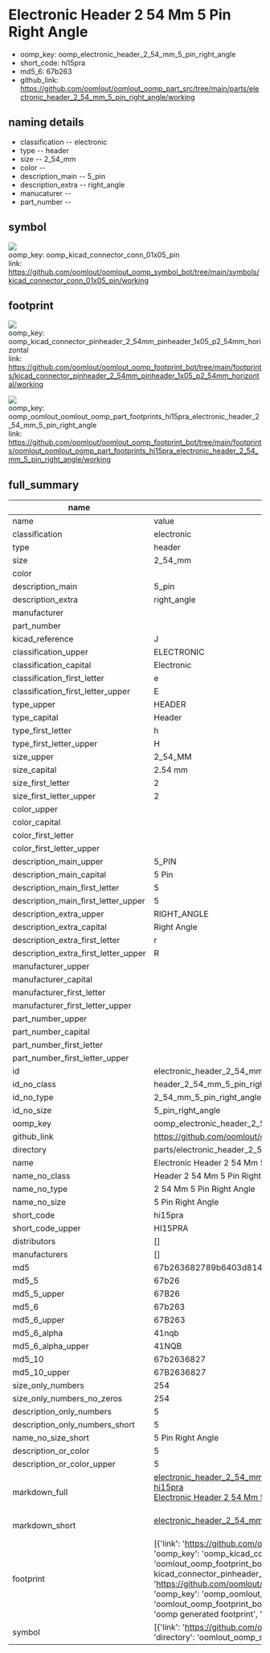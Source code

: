 # Electronic Header 2 54 Mm 5 Pin Right Angle

  
* oomp_key: oomp_electronic_header_2_54_mm_5_pin_right_angle 
* short_code: hi15pra
* md5_6: 67b263  
* github_link: https://github.com/oomlout/oomlout_oomp_part_src/tree/main/parts/electronic_header_2_54_mm_5_pin_right_angle/working  
## naming details
* classification -- electronic
* type -- header
* size -- 2_54_mm
* color -- 
* description_main -- 5_pin
* description_extra -- right_angle
* manucaturer -- 
* part_number -- 



## symbol

![](symbol/{index}/working/working_600.png)  
oomp_key: oomp_kicad_connector_conn_01x05_pin  
link: https://github.com/oomlout/oomlout_oomp_symbol_bot/tree/main/symbols/kicad_connector_conn_01x05_pin/working  

## footprint

![](footprint/{index}/working/working_600.png)  
oomp_key: oomp_kicad_connector_pinheader_2_54mm_pinheader_1x05_p2_54mm_horizontal  
link: https://github.com/oomlout/oomlout_oomp_footprint_bot/tree/main/footprints/kicad_connector_pinheader_2_54mm_pinheader_1x05_p2_54mm_horizontal/working  

![](footprint/{index}/working/working_600.png)  
oomp_key: oomp_oomlout_oomlout_oomp_part_footprints_hi15pra_electronic_header_2_54_mm_5_pin_right_angle  
link: https://github.com/oomlout/oomlout_oomp_footprint_bot/tree/main/footprints/oomlout_oomlout_oomp_part_footprints_hi15pra_electronic_header_2_54_mm_5_pin_right_angle/working  

## full_summary
| name | value | 
| --- | --- | 
| name | value | 
| classification | electronic | 
| type | header | 
| size | 2_54_mm | 
| color |  | 
| description_main | 5_pin | 
| description_extra | right_angle | 
| manufacturer |  | 
| part_number |  | 
| kicad_reference | J | 
| classification_upper | ELECTRONIC | 
| classification_capital | Electronic | 
| classification_first_letter | e | 
| classification_first_letter_upper | E | 
| type_upper | HEADER | 
| type_capital | Header | 
| type_first_letter | h | 
| type_first_letter_upper | H | 
| size_upper | 2_54_MM | 
| size_capital | 2.54 mm | 
| size_first_letter | 2 | 
| size_first_letter_upper | 2 | 
| color_upper |  | 
| color_capital |  | 
| color_first_letter |  | 
| color_first_letter_upper |  | 
| description_main_upper | 5_PIN | 
| description_main_capital | 5 Pin | 
| description_main_first_letter | 5 | 
| description_main_first_letter_upper | 5 | 
| description_extra_upper | RIGHT_ANGLE | 
| description_extra_capital | Right Angle | 
| description_extra_first_letter | r | 
| description_extra_first_letter_upper | R | 
| manufacturer_upper |  | 
| manufacturer_capital |  | 
| manufacturer_first_letter |  | 
| manufacturer_first_letter_upper |  | 
| part_number_upper |  | 
| part_number_capital |  | 
| part_number_first_letter |  | 
| part_number_first_letter_upper |  | 
| id | electronic_header_2_54_mm_5_pin_right_angle | 
| id_no_class | header_2_54_mm_5_pin_right_angle | 
| id_no_type | 2_54_mm_5_pin_right_angle | 
| id_no_size | 5_pin_right_angle | 
| oomp_key | oomp_electronic_header_2_54_mm_5_pin_right_angle | 
| github_link | https://github.com/oomlout/oomlout_oomp_part_src/tree/main/parts/electronic_header_2_54_mm_5_pin_right_angle/working | 
| directory | parts/electronic_header_2_54_mm_5_pin_right_angle | 
| name | Electronic Header 2 54 Mm 5 Pin Right Angle | 
| name_no_class | Header 2 54 Mm 5 Pin Right Angle | 
| name_no_type | 2 54 Mm 5 Pin Right Angle | 
| name_no_size | 5 Pin Right Angle | 
| short_code | hi15pra | 
| short_code_upper | HI15PRA | 
| distributors | [] | 
| manufacturers | [] | 
| md5 | 67b263682789b6403d81438293d9d18a | 
| md5_5 | 67b26 | 
| md5_5_upper | 67B26 | 
| md5_6 | 67b263 | 
| md5_6_upper | 67B263 | 
| md5_6_alpha | 41nqb | 
| md5_6_alpha_upper | 41NQB | 
| md5_10 | 67b2636827 | 
| md5_10_upper | 67B2636827 | 
| size_only_numbers | 254 | 
| size_only_numbers_no_zeros | 254 | 
| description_only_numbers | 5 | 
| description_only_numbers_short | 5 | 
| name_no_size_short | 5 Pin Right Angle | 
| description_or_color | 5 | 
| description_or_color_upper | 5 | 
| markdown_full | [electronic_header_2_54_mm_5_pin_right_angle](https://github.com/oomlout/oomlout_oomp_part_src/tree/main/parts/electronic_header_2_54_mm_5_pin_right_angle/working)<br>[hi15pra](https://github.com/oomlout/oomlout_oomp_part_src/tree/main/parts/electronic_header_2_54_mm_5_pin_right_angle/working)<br>[Electronic Header 2 54 Mm 5 Pin Right Angle](https://github.com/oomlout/oomlout_oomp_part_src/tree/main/parts/electronic_header_2_54_mm_5_pin_right_angle/working)<br><br> | 
| markdown_short | [electronic_header_2_54_mm_5_pin_right_angle](https://github.com/oomlout/oomlout_oomp_part_src/tree/main/parts/electronic_header_2_54_mm_5_pin_right_angle/working)<br><br> | 
| footprint | [{'link': 'https://github.com/oomlout/oomlout_oomp_footprint_bot/tree/main/foootprntss/kicad_connector_pinheader_2_54mm_pinheader_1x05_p2_54mm_horizontal', 'oomp_key': 'oomp_kicad_connector_pinheader_2_54mm_pinheader_1x05_p2_54mm_horizontal', 'directory': 'oomlout_oomp_footprint_bot/footprints/kicad_connector_pinheader_2_54mm_pinheader_1x05_p2_54mm_horizontal//working/working.kicad_mod', 'note': 'source footprint kicad_connector_pinheader_2_54mm_pinheader_1x05_p2_54mm_horizontal', 'index': 0}, {'link': 'https://github.com/oomlout/oomlout_oomp_footprint_bot/tree/main/foootprntss/oomlout_oomlout_oomp_part_footprints_hi15pra_electronic_header_2_54_mm_5_pin_right_angle', 'oomp_key': 'oomp_oomlout_oomlout_oomp_part_footprints_hi15pra_electronic_header_2_54_mm_5_pin_right_angle', 'directory': 'oomlout_oomp_footprint_bot/footprints/oomlout_oomlout_oomp_part_footprints_hi15pra_electronic_header_2_54_mm_5_pin_right_angle//working/working.kicad_mod', 'note': 'oomp generated footprint', 'index': 1}] | 
| symbol | [{'link': 'https://github.com/oomlout/oomlout_oomp_symbol_bot/tree/main/symbols/kicad_connector_conn_01x05_pin', 'oomp_key': 'oomp_kicad_connector_conn_01x05_pin', 'directory': 'oomlout_oomp_symbol_bot/symbols/kicad_connector_conn_01x05_pin//working/working.kicad_sym', 'index': 0}] | 
